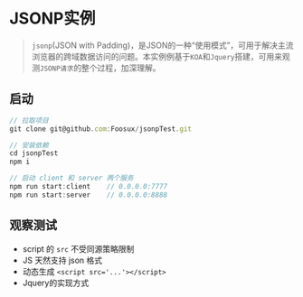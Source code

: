 # JSONP实例

> `jsonp`(JSON with Padding)，是JSON的一种“使用模式”，可用于解决主流浏览器的跨域数据访问的问题。本实例例基于`KOA`和`Jquery`搭建，可用来观测`JSONP请求`的整个过程，加深理解。

## 启动

```js
// 拉取项目
git clone git@github.com:Foosux/jsonpTest.git

// 安装依赖
cd jsonpTest
npm i

// 启动 client 和 server 两个服务
npm run start:client    // 0.0.0.0:7777
npm run start:server    // 0.0.0.0:8888
```
## 观察测试

- script 的 `src` 不受同源策略限制
- JS 天然支持 json 格式
- 动态生成 `<script src='...'></script>`
- Jquery的实现方式

